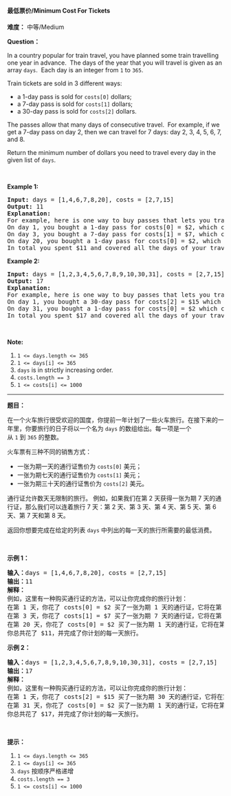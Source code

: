 #### 最低票价/Minimum Cost For Tickets
**难度：** 中等/Medium

**Question：** 

<p>In a country popular for train travel, you&nbsp;have planned some train travelling one year in advance.&nbsp; The days of the year that you will travel is given as an array <code>days</code>.&nbsp; Each day is an integer from <code>1</code> to <code>365</code>.</p>

<p>Train tickets are sold in 3 different ways:</p>

<ul>
	<li>a 1-day pass is sold for <code>costs[0]</code> dollars;</li>
	<li>a 7-day pass is sold for <code>costs[1]</code> dollars;</li>
	<li>a 30-day pass is sold for <code>costs[2]</code> dollars.</li>
</ul>

<p>The passes allow that many days of consecutive travel.&nbsp; For example, if we get a 7-day pass on day 2, then we can travel for 7 days: day 2, 3, 4, 5, 6, 7, and 8.</p>

<p>Return the minimum number of dollars you need to travel every day in the given list of <code>days</code>.</p>

<p>&nbsp;</p>

<p><strong>Example 1:</strong></p>

<pre>
<strong>Input: </strong>days = <span id="example-input-1-1">[1,4,6,7,8,20]</span>, costs = <span id="example-input-1-2">[2,7,15]</span>
<strong>Output: </strong><span id="example-output-1">11</span>
<strong>Explanation: </strong>
For example, here is one way to buy passes that lets you travel your travel plan:
On day 1, you bought a 1-day pass for costs[0] = $2, which covered day 1.
On day 3, you bought a 7-day pass for costs[1] = $7, which covered days 3, 4, ..., 9.
On day 20, you bought a 1-day pass for costs[0] = $2, which covered day 20.
In total you spent $11 and covered all the days of your travel.
</pre>

<div>
<p><strong>Example 2:</strong></p>

<pre>
<strong>Input: </strong>days = <span id="example-input-2-1">[1,2,3,4,5,6,7,8,9,10,30,31]</span>, costs = <span id="example-input-2-2">[2,7,15]</span>
<strong>Output: </strong><span id="example-output-2">17</span>
<strong>Explanation: </strong>
For example, here is one way to buy passes that lets you travel your travel plan:
On day 1, you bought a 30-day pass for costs[2] = $15 which covered days 1, 2, ..., 30.
On day 31, you bought a 1-day pass for costs[0] = $2 which covered day 31.
In total you spent $17 and covered all the days of your travel.
</pre>

<p>&nbsp;</p>
</div>

<p><strong>Note:</strong></p>

<ol>
	<li><code>1 &lt;= days.length &lt;= 365</code></li>
	<li><code>1 &lt;= days[i] &lt;= 365</code></li>
	<li><code>days</code> is in strictly increasing order.</li>
	<li><code>costs.length == 3</code></li>
	<li><code>1 &lt;= costs[i] &lt;= 1000</code></li>
</ol>


------

**题目：** 
<p>在一个火车旅行很受欢迎的国度，你提前一年计划了一些火车旅行。在接下来的一年里，你要旅行的日子将以一个名为&nbsp;<code>days</code>&nbsp;的数组给出。每一项是一个从&nbsp;<code>1</code>&nbsp;到&nbsp;<code>365</code>&nbsp;的整数。</p>

<p>火车票有三种不同的销售方式：</p>

<ul>
	<li>一张为期一天的通行证售价为&nbsp;<code>costs[0]</code> 美元；</li>
	<li>一张为期七天的通行证售价为&nbsp;<code>costs[1]</code> 美元；</li>
	<li>一张为期三十天的通行证售价为&nbsp;<code>costs[2]</code> 美元。</li>
</ul>

<p>通行证允许数天无限制的旅行。 例如，如果我们在第 2 天获得一张为期 7 天的通行证，那么我们可以连着旅行 7 天：第 2 天、第 3 天、第 4 天、第 5 天、第 6 天、第 7 天和第 8 天。</p>

<p>返回你想要完成在给定的列表&nbsp;<code>days</code>&nbsp;中列出的每一天的旅行所需要的最低消费。</p>

<p>&nbsp;</p>

<p><strong>示例 1：</strong></p>

<pre><strong>输入：</strong>days = [1,4,6,7,8,20], costs = [2,7,15]
<strong>输出：</strong>11
<strong>解释： </strong>
例如，这里有一种购买通行证的方法，可以让你完成你的旅行计划：
在第 1 天，你花了 costs[0] = $2 买了一张为期 1 天的通行证，它将在第 1 天生效。
在第 3 天，你花了 costs[1] = $7 买了一张为期 7 天的通行证，它将在第 3, 4, ..., 9 天生效。
在第 20 天，你花了 costs[0] = $2 买了一张为期 1 天的通行证，它将在第 20 天生效。
你总共花了 $11，并完成了你计划的每一天旅行。
</pre>

<p><strong>示例 2：</strong></p>

<pre><strong>输入：</strong>days = [1,2,3,4,5,6,7,8,9,10,30,31], costs = [2,7,15]
<strong>输出：</strong>17
<strong>解释：
</strong>例如，这里有一种购买通行证的方法，可以让你完成你的旅行计划： 
在第 1 天，你花了 costs[2] = $15 买了一张为期 30 天的通行证，它将在第 1, 2, ..., 30 天生效。
在第 31 天，你花了 costs[0] = $2 买了一张为期 1 天的通行证，它将在第 31 天生效。 
你总共花了 $17，并完成了你计划的每一天旅行。
</pre>

<p>&nbsp;</p>

<p><strong>提示：</strong></p>

<ol>
	<li><code>1 &lt;= days.length &lt;= 365</code></li>
	<li><code>1 &lt;= days[i] &lt;= 365</code></li>
	<li><code>days</code>&nbsp;按顺序严格递增</li>
	<li><code>costs.length == 3</code></li>
	<li><code>1 &lt;= costs[i] &lt;= 1000</code></li>
</ol>

